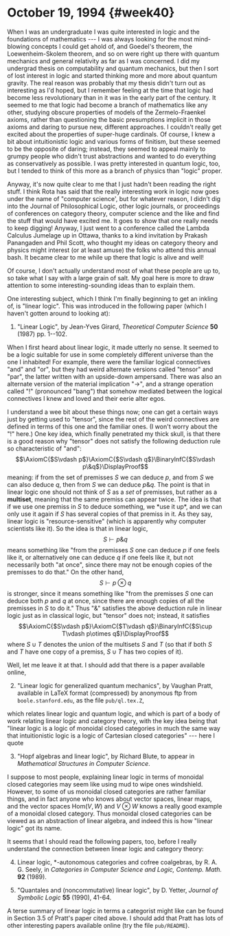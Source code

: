 # October 19, 1994 {#week40}

When I was an undergraduate I was quite interested in logic and the
foundations of mathematics --- I was always looking for the most
mind-blowing concepts I could get ahold of, and Goedel's theorem, the
Loewenheim-Skolem theorem, and so on were right up there with quantum
mechanics and general relativity as far as I was concerned. I did my
undergrad thesis on computability and quantum mechanics, but then I sort
of lost interest in logic and started thinking more and more about
quantum gravity. The real reason was probably that my thesis didn't
turn out as interesting as I'd hoped, but I remember feeling at the
time that logic had become less revolutionary than in it was in the
early part of the century. It seemed to me that logic had become a
branch of mathematics like any other, studying obscure properties of
models of the Zermelo-Fraenkel axioms, rather than questioning the basic
presumptions implicit in those axioms and daring to pursue new,
different approaches. I couldn't really get excited about the
properties of super-huge cardinals. Of course, I knew a bit about
intuitionistic logic and various forms of finitism, but these seemed to
be the opposite of daring; instead, they seemed to appeal mainly to
grumpy people who didn't trust abstractions and wanted to do everything
as conservatively as possible. I was pretty interested in quantum logic,
too, but I tended to think of this more as a branch of physics than
"logic" proper.

Anyway, it's now quite clear to me that I just hadn't been reading the
right stuff. I think Rota has said that the really interesting work in
logic now goes under the name of "computer science', but for whatever
reason, I didn't dig into the Journal of Philosophical Logic, other
logic journals, or proceedings of conferences on category theory,
computer science and the like and find the stuff that would have excited
me. It goes to show that one really needs to keep digging! Anyway, I
just went to a conference called the Lambda Calculus Jumelage up in
Ottawa, thanks to a kind invitation by Prakash Panangaden and Phil
Scott, who thought my ideas on category theory and physics might
interest (or at least amuse) the folks who attend this annual bash. It
became clear to me while up there that logic is alive and well!

Of course, I don't actually understand most of what these people are up
to, so take what I say with a large grain of salt. My goal here is more
to draw attention to some interesting-sounding ideas than to explain
them.

One interesting subject, which I think I'm finally beginning to get an
inkling of, is "linear logic". This was introduced in the following
paper (which I haven't gotten around to looking at):

1) "Linear Logic", by Jean-Yves Girard, _Theoretical Computer Science_ **50** (1987) pp. 1--102.

When I first heard about linear logic, it made utterly no sense. It
seemed to be a logic suitable for use in some completely different
universe than the one I inhabited! For example, there were the familiar
logical connectives "and" and "or", but they had weird alternate
versions called "tensor" and "par", the latter written with an
upside-down ampersand. There was also an alternate version of the
material implication "$\to$", and a strange operation called "$!$"
(pronounced "bang") that somehow mediated between the logical
connectives I knew and loved and their eerie alter egos.

I understand a wee bit about these things now; one can get a certain
ways just by getting used to "tensor", since the rest of the weird
connectives are defined in terms of this one and the familiar ones. (I
won't worry about the "$!$" here.) One key idea, which finally
penetrated my thick skull, is that there is a good reason why "tensor"
does not satisfy the following deduction rule so characteristic of
"and":
$$\AxiomC{$S\vdash p$}\AxiomC{$S\vdash q$}\BinaryInfC{$S\vdash p\&q$}\DisplayProof$$
meaning: if from the set of premisses $S$ we can deduce $p$, and from $S$ we
can also deduce $q$, then from $S$ we can deduce $p\&q$. The point is that in
linear logic one should not think of $S$ as a *set* of premisses, but
rather as a **multiset**, meaning that the same premiss can appear
twice. The idea is that if we use one premiss in $S$ to deduce something,
we \*use it up\*, and we can only use it again if $S$ has several copies
of that premiss in it. As they say, linear logic is
"resource-sensitive" (which is apparently why computer scientists like
it). So the idea is that in linear logic,
$$S\vdash p\&q$$
means something like "from the premisses $S$ one can deduce $p$ if one
feels like it, or alternatively one can deduce $q$ if one feels like it,
but not necessarily both "at once", since there may not be enough
copies of the premisses to do that." On the other hand,
$$S\vdash p\otimes q$$
is stronger, since it means something like "from the premisses $S$ one
can deduce both $p$ and $q$ at once, since there are enough copies of all
the premisses in $S$ to do it." Thus "$\&$" satisfies the above deduction
rule in linear logic just as in classical logic, but "tensor" does
not; instead, it satisfies
$$\AxiomC{$S\vdash p$}\AxiomC{$T\vdash q$}\BinaryInfC{$S\cup T\vdash p\otimes q$}\DisplayProof$$
where $S \cup T$ denotes the union of the multisets $S$ and $T$ (so that if both
$S$ and $T$ have one copy of a premiss, $S \cup T$ has two copies of it).

Well, let me leave it at that. I should add that there is a paper
available online,

2) "Linear logic for generalized quantum mechanics", by Vaughan Pratt, available in LaTeX format (compressed) by anonymous ftp from `boole.stanford.edu`, as the file `pub/ql.tex.Z`,

which relates linear logic and quantum logic, and which is part of a
body of work relating linear logic and category theory, with the key
idea being that "linear logic is a logic of monoidal closed categories
in much the same way that intuitionistic logic is a logic of Cartesian
closed categories" --- here I quote

3) "Hopf algebras and linear logic", by Richard Blute, to appear in _Mathematical Structures in Computer Science_.

I suppose to most people, explaining linear logic in terms of monoidal
closed categories may seem like using mud to wipe ones windshield.
However, to some of us monoidal closed categories are rather familiar
things, and in fact anyone who knows about vector spaces, linear maps,
and the vector spaces $\mathrm{Hom}(V,W)$ and $V\otimes W$ knows a really good
example of a monoidal closed category. Thus monoidal closed categories
can be viewed as an abstraction of linear algebra, and indeed this is
how "linear logic" got its name.

It seems that I should read the following papers, too, before I really
understand the connection between linear logic and category theory:

4) Linear logic, \*-autonomous categories and cofree coalgebras, by R. A. G. Seely, in _Categories in Computer Science and Logic, Contemp. Math._ **92** (1989).

5) "Quantales and (noncommutative) linear logic", by D. Yetter, _Journal of Symbolic Logic_ **55** (1990), 41-64.

A terse summary of linear logic in terms a categorist might like can be
found in Section 3.5 of Pratt's paper cited above. I should add that
Pratt has lots of other interesting papers available online (try the
file `pub/README`).

